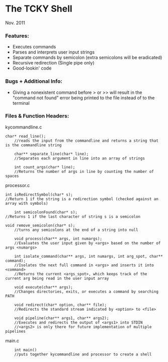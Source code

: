 The TCKY Shell
===============
Nov. 2011

### Features:

* Executes commands
* Parses and interprets user input strings
* Separate commands by semicolon (extra semicolons will be eradicated)
* Recursive redirection (Single pipe only)
* Good-lookin' code


### Bugs + Additional Info:
* Giving a nonexistent command before > or >> will result in the "command not found" error being printed to the file instead of to the terminal

### Files & Function Headers:


kycommandline.c

	char* read_line();
     	//reads the input from the commandline and returns a string that is the commandline string

     	char** separate_line(char* line);
     	//Separates each argument in line into an array of strings

     	int count_args(char* line);
     	//Returns the number of args in line by counting the number of spaces

     
processor.c
    
	int isRedirectSymbol(char* s);
	//Return 1 if the string is a redirection symbol (checked against an array with symbols)

    	int semicolonFound(char* s);     
	//Returns 1 if the last character of string s is a semicolon
    
	void remove_semicolon(char* s);
     	//turns any semicolons at the end of a string into null

     	void process(char** args, int numargs);
     	//Evaluates the user input given by <args> based on the number of args <numargs>

     	int isolate_command(char** args, int numargs, int arg_spot, char** command);
     	//Isolates the next full command in <args> and inserts it into <command>
     	//Returns the current <args_spot>, which keeps track of the current arg being read in the user input array

     	void execute(char** args);
     	//Changes directories, exits, or executes a command by searching PATH

     	void redirect(char* option, char** file);
     	//Redirects the standard stream indicated by <option> to <file>

     	void pipeline(char** args1, char** args2);
     	//Executes and redirects the output of <args1> into STDIN
     	//<args2> is only there for future implementation of multiple pipelines


main.c

     	int main()
    	//puts together kycommandline and processor to create a shell
